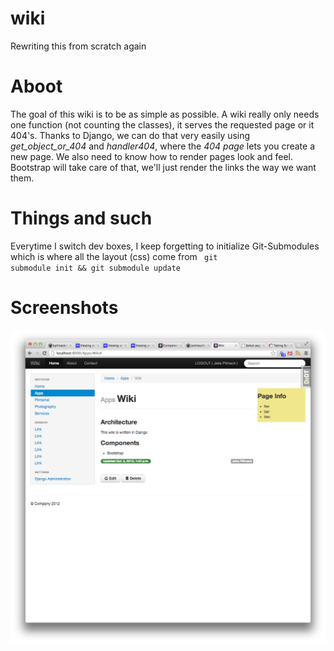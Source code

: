 wiki
====
Rewriting this from scratch again

Aboot
===
The goal of this wiki is to be as simple as possible.
A wiki really only needs one function (not counting the classes), it serves the requested page or it 404's.  Thanks to Django, we can do that very easily using <i>get_object_or_404</i> and <i>handler404</i>, where the <i>404 page</i> lets you create a new page.  We also need to know how to render pages look and feel.  Bootstrap will take care of that, we'll just render the links the way we want them.

Things and such
===
Everytime I switch dev boxes, I keep forgetting to initialize Git-Submodules which is where all the layout (css) come from
<code>
git submodule init && git submodule update
</code>

Screenshots
===
![Page View](screenshot.png)
